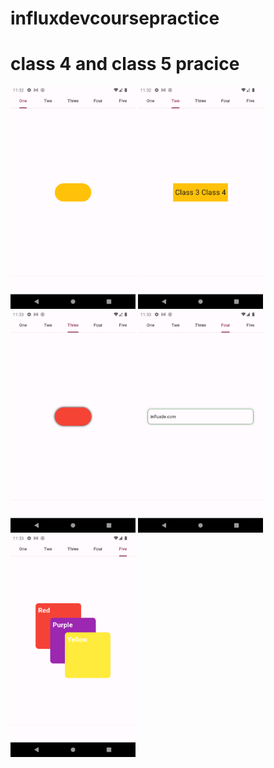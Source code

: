 # influxdevcoursepractice

# class 4 and class 5 pracice

<img src="/screenshots/1.png" width = "200" />
<img src="/screenshots/2.png" width = "200" />
<img src="/screenshots/3.png" width = "200" />
<img src="/screenshots/4.png" width = "200" />
<img src="/screenshots/5.png" width = "200" />